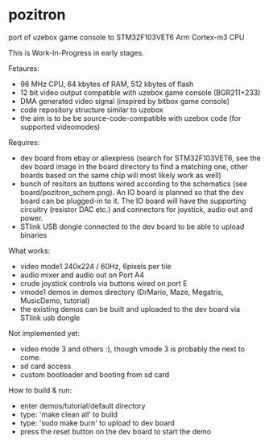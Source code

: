 # pozitron
port of uzebox game console to STM32F103VET6 Arm Cortex-m3 CPU

This is Work-In-Progress in early stages.


Fetaures:
* 96 MHz CPU, 64 kbytes of RAM, 512 kbytes of flash
* 12 bit video output compatible with uzebox game console (BGR211+233)
* DMA generated video signal (inspired by bitbox game console)
* code repository structure similar to uzebox
* the aim is to be be source-code-compatible with uzebox code (for supported videomodes)

Requires:
* dev board from ebay or aliexpress (search for STM32F103VET6, see the dev board image
  in the board directory to find a matching one, other boards based on the same chip
  will most likely work as well)
* bunch of resitors an buttons wired according to the schematics 
  (see board/pozitron_schem.png). An IO board is planned so that the dev board can be
  plugged-in to it. The IO board will have the supporting circuitry (resistor DAC etc.)
  and connectors for joystick, audio out and power. 
* STlink USB dongle connected to the dev board to be able to upload binaries

What works:
* video mode1 240x224 / 60Hz, 6pixels per tile
* audio mixer and audio out on Port A4
* crude joystick controls via buttons wired on port E
* vmode1 demos in demos directory (DrMario, Maze, Megatris, MusicDemo, tutorial)
* the existing demos can be built and uploaded to the dev board via STlink usb dongle 

Not implemented yet:
* video mode 3 and others :), though vmode 3 is probably the next to come.
* sd card access
* custom bootloader and booting from sd card

How to build & run:
* enter demos/tutorial/default directory
* type: 'make clean all' to build
* type: 'sudo make burn' to upload to dev board
* press the reset button on the dev board to start the demo



